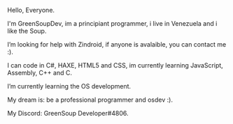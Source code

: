 Hello, Everyone.

I'm GreenSoupDev, im a principiant programmer, i live in Venezuela and i like the Soup.

I’m looking for help with Zindroid, if anyone is avalaible, you can contact me :).

I can code in C#, HAXE, HTML5 and CSS, im currently learning JavaScript, Assembly, C++ and C.

I’m currently learning the OS development.

My dream is: be a professional programmer and osdev :).

My Discord: GreenSoup Developer#4806.

